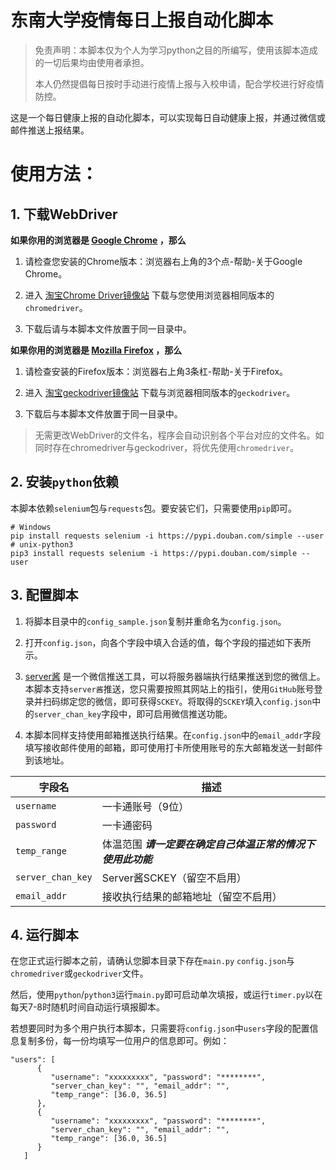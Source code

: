# 东南大学疫情每日上报自动化脚本

> 免责声明：本脚本仅为个人为学习python之目的所编写，使用该脚本造成的一切后果均由使用者承担。
>
> 本人仍然提倡每日按时手动进行疫情上报与入校申请，配合学校进行好疫情防控。

这是一个每日健康上报的自动化脚本，可以实现每日自动健康上报，并通过微信或邮件推送上报结果。

# 使用方法：

## 1. 下载WebDriver

**如果你用的浏览器是 [Google Chrome](https://www.google.cn/chrome/) ，那么**

1. 请检查您安装的Chrome版本：浏览器右上角的3个点-帮助-关于Google Chrome。

2. 进入 [淘宝Chrome Driver镜像站](http://npm.taobao.org/mirrors/chromedriver/) 下载与您使用浏览器相同版本的`chromedriver`。

3. 下载后请与本脚本文件放置于同一目录中。

**如果你用的浏览器是 [Mozilla Firefox](https://www.firefox.com) ，那么**

1. 请检查安装的Firefox版本：浏览器右上角3条杠-帮助-关于Firefox。

2. 进入 [淘宝geckodriver镜像站](http://npm.taobao.org/mirrors/geckodriver/) 下载与浏览器相同版本的`geckodriver`。

3. 下载后与本脚本文件放置于同一目录中。

> 无需更改WebDriver的文件名，程序会自动识别各个平台对应的文件名。如同时存在chromedriver与geckodriver，将优先使用`chromedriver`。

## 2. 安装`python`依赖

本脚本依赖`selenium`包与`requests`包。要安装它们，只需要使用`pip`即可。

```shell
# Windows
pip install requests selenium -i https://pypi.douban.com/simple --user
# unix-python3
pip3 install requests selenium -i https://pypi.douban.com/simple --user
```

## 3. 配置脚本

1. 将脚本目录中的`config_sample.json`复制并重命名为`config.json`。

2. 打开`config.json`，向各个字段中填入合适的值，每个字段的描述如下表所示。

3. [server酱](http://sc.ftqq.com/) 是一个微信推送工具，可以将服务器端执行结果推送到您的微信上。本脚本支持`server酱`推送，您只需要按照其网站上的指引，使用`GitHub`账号登录并扫码绑定您的微信，即可获得`SCKEY`。将取得的`SCKEY`填入`config.json`中的`server_chan_key`字段中，即可启用微信推送功能。

4. 本脚本同样支持使用邮箱推送执行结果。在`config.json`中的`email_addr`字段填写接收邮件使用的邮箱，即可使用打卡所使用账号的东大邮箱发送一封邮件到该地址。

| 字段名                       | 描述                                                |
| --------------------------- | -------------------------------------------------- |
| `username`                  | 一卡通账号（9位）                                     |
| `password`                  | 一卡通密码                                           |
| `temp_range`                | 体温范围 ***请一定要在确定自己体温正常的情况下使用此功能*** |
| `server_chan_key`           | Server酱SCKEY（留空不启用）                           |
| `email_addr`                | 接收执行结果的邮箱地址（留空不启用）                     |

## 4. 运行脚本

在您正式运行脚本之前，请确认您脚本目录下存在`main.py` `config.json`与`chromedriver`或`geckodriver`文件。

然后，使用`python`/`python3`运行`main.py`即可启动单次填报，或运行`timer.py`以在每天7-8时随机时间自动运行填报脚本。

若想要同时为多个用户执行本脚本，只需要将`config.json`中`users`字段的配置信息复制多份，每一份均填写一位用户的信息即可。例如：
```
"users": [
      {
         "username": "xxxxxxxxx", "password": "********",
         "server_chan_key": "", "email_addr": "",
         "temp_range": [36.0, 36.5]
      },
      {
         "username": "xxxxxxxxx", "password": "********",
         "server_chan_key": "", "email_addr": "",
         "temp_range": [36.0, 36.5]
      }
   ]
```
